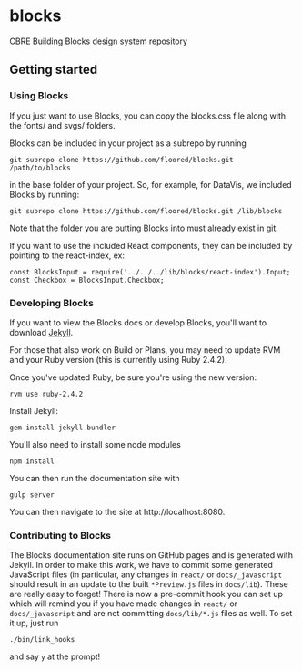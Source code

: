 # blocks

CBRE Building Blocks design system repository

## Getting started

### Using Blocks

If you just want to use Blocks, you can copy the blocks.css file along with the fonts/ and svgs/ folders.

Blocks can be included in your project as a subrepo by running
```
git subrepo clone https://github.com/floored/blocks.git /path/to/blocks
```
in the base folder of your project. So, for example, for DataVis, we included Blocks by running:
```
git subrepo clone https://github.com/floored/blocks.git /lib/blocks
```

Note that the folder you are putting Blocks into must already exist in git.

If you want to use the included React components, they can be included by pointing to the react-index, ex:
```
const BlocksInput = require('../../../lib/blocks/react-index').Input;
const Checkbox = BlocksInput.Checkbox;
```

### Developing Blocks

If you want to view the Blocks docs or develop Blocks, you'll want to download [Jekyll](https://jekyllrb.com/).

For those that also work on Build or Plans, you may need to update RVM and your Ruby version (this is currently using Ruby 2.4.2).

Once you've updated Ruby, be sure you're using the new version:
```
rvm use ruby-2.4.2
```

Install Jekyll:
```
gem install jekyll bundler
```

You'll also need to install some node modules

```
npm install
```

You can then run the documentation site with

```
gulp server
```

You can then navigate to the site at http://localhost:8080.

### Contributing to Blocks

The Blocks documentation site runs on GitHub pages and is generated with Jekyll. In order to make this work, we have to commit some generated JavaScript files (in particular, any changes in `react/` or `docs/_javascript` should result in an update to the built `*Preview.js` files in `docs/lib`). These are really easy to forget! There is now a pre-commit hook you can set up which will remind you if you have made changes in `react/` or `docs/_javascript` and are not committing `docs/lib/*.js` files as well. To set it up, just run

```
./bin/link_hooks
```
and say `y` at the prompt!
